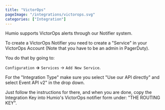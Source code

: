 ```yaml
---
title: "VictorOps"
pageImage: "/integrations/victorops.svg"
categories: ["Integration"]
---
```


Humio supports VictorOps alerts through our Notifier system.

To create a VictorOps Notifier you need to create a "Service"
in your VictorOps Account (Note that you have to be an admin in PagerDuty).

You do that by going to:

`Configuration` __→__ `Services` → `Add New Service`.

For the "Integration Type" make sure you select "Use our API directly" and select
Event API v2" in the drop down.

Just follow the instructions for there, and when you are done, copy the Integration Key
into Humio's VictorOps notifier form under: "THE ROUTING KEY".


<!--
TODO: Describe Transmogrifier https://help.victorops.com/knowledge-base/transmogrifier-annotations/
-->
